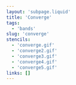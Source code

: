 ```yaml
---
layout: 'subpage.liquid'
title: 'Converge'
tags:
  - 'bands'
slug: 'converge'
stencils:
  - 'converge.gif'
  - 'converge2.gif'
  - 'converge3.gif'
  - 'converge4.gif'
  - 'converge5.gif'
links: []
---
```

